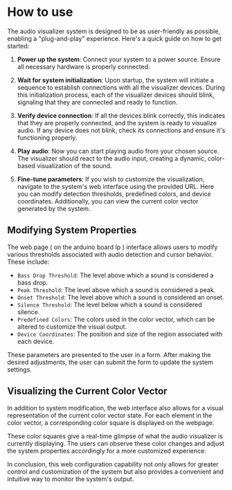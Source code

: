 # How to use 

The audio visualizer system is designed to be as user-friendly as possible, enabling a "plug-and-play" experience. Here's a quick guide on how to get started:

1. **Power up the system**: Connect your system to a power source. Ensure all necessary hardware is properly connected.

2. **Wait for system initialization**: Upon startup, the system will initiate a sequence to establish connections with all the visualizer devices. During this initialization process, each of the visualizer devices should blink, signaling that they are connected and ready to function.

3. **Verify device connection**: If all the devices blink correctly, this indicates that they are properly connected, and the system is ready to visualize audio. If any device does not blink, check its connections and ensure it's functioning properly.

4. **Play audio**: Now you can start playing audio from your chosen source. The visualizer should react to the audio input, creating a dynamic, color-based visualization of the sound.

5. **Fine-tune parameters**: If you wish to customize the visualization, navigate to the system's web interface using the provided URL. Here you can modify detection thresholds, predefined colors, and device coordinates. Additionally, you can view the current color vector generated by the system.

## Modifying System Properties

The web page ( on the arduino board Ip ) interface allows users to modify various thresholds associated with audio detection and cursor behavior. These include:

* `Bass Drop Threshold`: The level above which a sound is considered a bass drop.
* `Peak Threshold`: The level above which a sound is considered a peak.
* `Onset Threshold`: The level above which a sound is considered an onset.
* `Silence Threshold`: The level below which a sound is considered silence.
* `Predefined Colors`: The colors used in the color vector, which can be altered to customize the visual output.
* `Device Coordinates`: The position and size of the region associated with each device.

These parameters are presented to the user in a form. After making the desired adjustments, the user can submit the form to update the system settings.

## Visualizing the Current Color Vector

In addition to system modification, the web interface also allows for a visual representation of the current color vector state. For each element in the color vector, a corresponding color square is displayed on the webpage.

These color squares give a real-time glimpse of what the audio visualizer is currently displaying. The users can observe these color changes and adjust the system properties accordingly for a more customized experience.

In conclusion, this web configuration capability not only allows for greater control and customization of the system but also provides a convenient and intuitive way to monitor the system's output.
